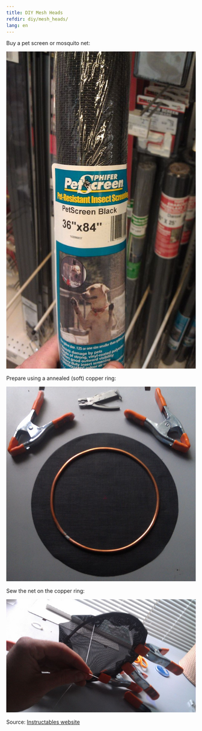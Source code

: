 ```yaml
---
title: DIY Mesh Heads
refdir: diy/mesh_heads/
lang: en
---
```

Buy a pet screen or mosquito net:

<img src="./petscreen.jpg" alt="Pet Screen" class="img-responsive">

Prepare using a annealed (soft) copper ring:

<img src="./mesh1.jpg" alt="Prepare" class="img-responsive">

Sew the net on the copper ring:

<img src="./mesh2.jpg" alt="Sewing" class="img-responsive">

Source: [Instructables website](http://www.instructables.com/id/Homemade-Electronic-Drum-Kit/)
